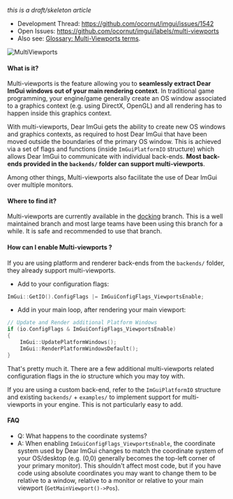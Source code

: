 _this is a draft/skeleton article_

- Development Thread: https://github.com/ocornut/imgui/issues/1542
- Open Issues: https://github.com/ocornut/imgui/labels/multi-viewports
- Also see: [Glossary: Multi-Viewports terms](Glossary#multi-viewports-terms).

![MultiViewports](https://user-images.githubusercontent.com/8225057/97542423-fe8ffb80-19c6-11eb-9bf5-e26d86364e55.png)

#### What is it?

Multi-viewports is the feature allowing you to **seamlessly extract Dear ImGui windows out of your main rendering context**. In traditional game programming, your engine/game generally create an OS window associated to a graphics context (e.g. using DirectX, OpenGL) and all rendering has to happen inside this graphics context. 

With multi-viewports, Dear ImGui gets the ability to create new OS windows and graphics contexts, as required to host Dear ImGui that have been moved outside the boundaries of the primary OS window. This is achieved via a set of flags and functions (inside `ImGuiPlatformIO` structure) which allows Dear ImGui to communicate with individual back-ends. **Most back-ends provided in the `backends/` folder can support multi-viewports**.

Among other things, Multi-viewports also facilitate the use of Dear ImGui over multiple monitors. 

#### Where to find it?

Multi-viewports are currently available in the [docking](https://github.com/ocornut/imgui/tree/docking) branch. This is a well maintained branch and most large teams have been using this branch for a while. It is safe and recommended to use that branch.

#### How can I enable Multi-viewports ?

If you are using platform and renderer back-ends from the `backends/` folder, they already support multi-viewports.

- Add to your configuration flags:

```cpp
ImGui::GetIO().ConfigFlags |= ImGuiConfigFlags_ViewportsEnable;
```

- Add in your main loop, after rendering your main viewport:
```cpp
// Update and Render additional Platform Windows
if (io.ConfigFlags & ImGuiConfigFlags_ViewportsEnable)
{
    ImGui::UpdatePlatformWindows();
    ImGui::RenderPlatformWindowsDefault();
}
```

That's pretty much it.
There are a few additional multi-viewports related configuration flags in the io structure which you may toy with.

If you are using a custom back-end, refer to the `ImGuiPlatformIO` structure and existing `backends/` + `examples/` to implement support for multi-viewports in your engine. This is not particularly easy to add. 

#### FAQ

- Q: What happens to the coordinate systems?
- A: When enabling `ImGuiConfigFlags_ViewportsEnable`, the coordinate system used by Dear ImGui changes to match the coordinate system of your OS/desktop (e.g. (0,0) generally becomes the top-left corner of your primary monitor). This shouldn't affect most code, but if you have code using absolute coordinates you may want to change them to be relative to a window, relative to a monitor or relative to your main viewport (`GetMainViewport()->Pos`).

